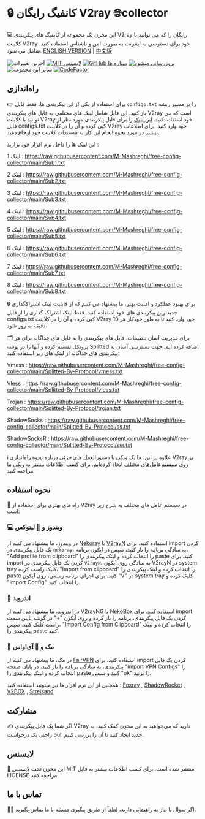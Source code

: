 # 🔒 کانفیگ رایگان V2ray 🌐collector
💻 این مخزن یک مجموعه از کانفیگ های پیکربندی V2ray رایگان را که می توانید با کلاینت V2ray خود برای دسترسی به اینترنت به صورت امن و ناشناس استفاده کنید، شامل می شود.
[ENGLISH VERSION](https://github.com/M-Mashreghi/free-config-collector) | [中文版](https://github.com/M-Mashreghi/free-config-collector/blob/main/Chinese-README.md)

![آخرین تغییرات](https://img.shields.io/github/last-commit/M-Mashreghi/free-config-collector.svg) [![MIT لایسنس](https://img.shields.io/badge/License-MIT-blue.svg)](https://lbesson.mit-license.org/) [![GitHub ستاره ها](https://img.shields.io/github/stars/M-Mashreghi/free-config-collector.svg)](https://github.com/M-Mashreghi/free-config-collector/stargazers) [![بروزرسانی میشود](https://github.com/M-Mashreghi/free-config-collector/actions/workflows/python-app.yml/badge.svg)](https://github.com/M-Mashreghi/free-config-collector/actions/workflows/python-app.yml) ![سایز این مجموعه](https://img.shields.io/github/repo-size/M-Mashreghi/free-config-collector) [![CodeFactor](https://www.codefactor.io/repository/github/M-Mashreghi/free-config-collector/badge)](https://www.codefactor.io/repository/github/M-Mashreghi/free-config-collector) 


## راه‌اندازی
👉 برای استفاده از یکی از این پیکربندی ها، فقط فایل `configs.txt` را در مسیر ریشه باز کنید. این فایل شامل لینک های مختلفی به فایل های پیکربندی V2ray است که می توانید با کلاینت V2ray خود استفاده کنید. [این لینک](https://raw.githubusercontent.com/M-Mashreghi/free-config-collector/main/All_Configs_Sub.txt) را برای فایل پیکربندی مورد نظر از فایل configs.txt کپی کرده و آن را در کلاینت V2ray خود وارد کنید. برای اطلاعات بیشتر در مورد نحوه انجام این کار به مستندات کلاینت خود ارجاع دهید.

این لینک ها را داخل نرم افزار خود بزارید :

لینک 1 : https://raw.githubusercontent.com/M-Mashreghi/free-config-collector/main/Sub1.txt

لینک 2 : https://raw.githubusercontent.com/M-Mashreghi/free-config-collector/main/Sub2.txt

لینک 3 : https://raw.githubusercontent.com/M-Mashreghi/free-config-collector/main/Sub3.txt

لینک 4 : https://raw.githubusercontent.com/M-Mashreghi/free-config-collector/main/Sub4.txt

لینک 5 : https://raw.githubusercontent.com/M-Mashreghi/free-config-collector/main/Sub5.txt

لینک 6 : https://raw.githubusercontent.com/M-Mashreghi/free-config-collector/main/Sub6.txt

لینک 7 : https://raw.githubusercontent.com/M-Mashreghi/free-config-collector/main/Sub7.txt

لینک 8 : https://raw.githubusercontent.com/M-Mashreghi/free-config-collector/main/Sub8.txt


🔒 برای بهبود عملکرد و امنیت بهتر، ما پیشنهاد می کنیم که از قابلیت لینک اشتراکگذاری جدیدترین پیکربندی های خود استفاده کنید. فقط لینک اشتراک گذاری را از فایل configs.txt کپی کرده و آن را در کلاینت V2ray خود وارد کنید تا به طور خودکار هر 10 دقیقه به روز شود.

🗂️ برای مدیریت آسان تنظیمات، فایل های پیکربندی را به فایل های جداگانه برای هر پروتکل تقسیم کرده و آنها را در پوشه Splitted اضافه کرده ایم. جهت دسترسی آسان به پیکربندی های جداگانه از لینک های زیر استفاده کنید:

Vmess : https://raw.githubusercontent.com/M-Mashreghi/free-config-collector/main/Splitted-By-Protocol/vmess.txt

Vless : https://raw.githubusercontent.com/M-Mashreghi/free-config-collector/main/Splitted-By-Protocol/vless.txt

Trojan : https://raw.githubusercontent.com/M-Mashreghi/free-config-collector/main/Splitted-By-Protocol/trojan.txt

ShadowSocks : https://raw.githubusercontent.com/M-Mashreghi/free-config-collector/main/Splitted-By-Protocol/ss.txt

ShadowSocksR : https://raw.githubusercontent.com/M-Mashreghi/free-config-collector/main/Splitted-By-Protocol/ssr.txt

ℹ️ علاوه بر این، ما یک ویکی با دستورالعمل های جزئی درباره نحوه راه‌اندازی V2ray بر روی سیستم‌عامل‌های مختلف ایجاد کرده‌ایم. برای کسب اطلاعات بیشتر به ویکی ما مراجعه کنید.

## نحوه استفاده
📲 راه های بهتری برای استفاده از V2ray در سیستم عامل های مختلف به شرح زیر است:
### 💻 ویندوز و 🐧 لینوکس
در ویندوز، ما پیشنهاد می کنیم از [Nekoray](https://github.com/MatsuriDayo/nekoray) یا [V2rayN](https://github.com/2dust/v2rayN) استفاده کنید. برای import کردن یک فایل پیکربندی در `nekoray`، به سادگی برنامه را باز کنید، سپس در آیکون برنامه، "Add profile from clipboard" را انتخاب کرده و لینک پیکربندی را paste کنید. برای import کردن یک فایل پیکربندی در `V2rayN`، به سادگی روی آیکون V2rayN در system tray کلیک راست کرده، "Import from clipboard" را انتخاب کرده و لینک پیکربندی را paste کنید. برای اجرای برنامه رسمی، روی آیکون "V" در system tray کلیک کرده و "Import Config" را انتخاب کنید.
### 🤖 اندروید
در اندروید، ما پیشنهاد می کنیم از [V2rayNG](https://github.com/2dust/v2rayNG) یا [NekoBox](https://github.com/MatsuriDayo/NekoBoxForAndroid) استفاده کنید. برای import کردن یک فایل پیکربندی، برنامه را باز کرده و روی آیکون "+" در گوشه پایین سمت راست کلیک کنید. سپس، "Import Config from Clipboard" را انتخاب کرده و لینک پیکربندی را paste کنید.
### 🍎 مک و 📱 آی‌اواس
در مک، ما پیشنهاد می کنیم از [FairVPN](https://apps.apple.com/us/app/fair-vpn/id1533873488) استفاده کنید. برای import کردن یک فایل پیکربندی، به سادگی برنامه را باز کنید، در پایان صفحه "import VPN Configs" را انتخاب کرده و لینک پیکربندی را paste کنید و سپس "ok" را بزنید.

همچنین از این نرم افزار ها نیز میتونید استفاده کنید :  [Foxray](https://apps.apple.com/us/app/foxray/id6448898396) , [ShadowRocket](https://apps.apple.com/ca/app/shadowrocket/id932747118) , [V2BOX](https://apps.apple.com/us/app/v2box-v2ray-client/id6446814690) , [Streisand](https://apps.apple.com/us/app/streisand/id6450534064)

## مشارکت
✍️ اگر شما یک فایل پیکربندی V2ray دارید که می‌خواهید به این مخزن کمک کنید، به راحتی یک درخواست pull جدید ایجاد کنید تا آن را بررسی کنیم.

## لایسنس
📝 این مخزن تحت لایسنس MIT منتشر شده است. برای کسب اطلاعات بیشتر به فایل LICENSE مراجعه کنید.

## تماس با ما
🙋‍♀️ اگر سوال یا نیاز به راهنمایی دارید، لطفاً از طریق پیگیری مسئله با ما تماس بگیرید.
